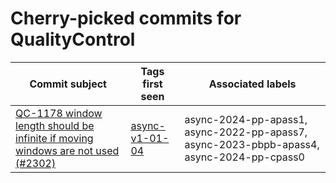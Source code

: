 # Cherry-picked commits for QualityControl

| Commit subject | Tags first seen | Associated labels |
| --- | --- | --- |
| [QC-1178 window length should be infinite if moving windows are not used (#2302)](https://github.com/AliceO2Group/QualityControl/commit/0d9ceeebde230024c567e14bf5024a02a03f9b9b) | [async-v1-01-04](https://github.com/AliceO2Group/QualityControl/tree/async-v1-01-04) | async-2024-pp-apass1, async-2022-pp-apass7, async-2023-pbpb-apass4, async-2024-pp-cpass0 |

